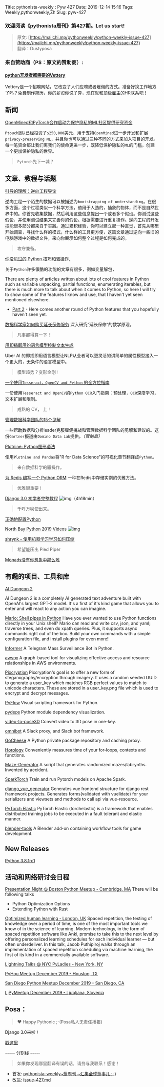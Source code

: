 Title: pythonista-weekly : Pyw 427
Date: 2019-12-14 15:16
Tags: Weekly,pythonweekly,Zh 
Slug: pyw-427

### 欢迎阅读《pythonista周刊》第427期。Let us start!


>原文: [https://mailchi.mp/pythonweekly/python-weekly-issue-427](https://mailchi.mp/pythonweekly/python-weekly-issue-427)  
>翻译：Dustyposa

### 来自赞助商（PS：原文的赞助商）:
#### [python开发者都需要的Vettery](https://www.vettery.com/tech?utm_source=newsletter&utm_medium=pythonweekly&utm_term=tech&utm_content=grouped&utm_campaign=ad-77579)  

Vettery是一个招聘网站，它改变了人们应聘或者雇佣的方式。准备好换工作地方了吗？免费制作简历，你的薪资你说了算，现在就和顶级雇主的HR联系吧！



## 新闻

[OpenMined和PyTorch合作启动为保护隐私的ML社区提供研究资金](https://pytorch.org/blog/openmined-and-pytorch-launch-fellowship-funding-for-privacy-preserving-ml/)

`Ptouch团队`已经投资了`$250,000`美元，用于支持`OpenMined`进一步开发和扩展`privacy-preserving ML`，并且你也可以通过三种不同的方式来加入项目的开发。每一笔资金都让我们离我们的使命更进一步，既降低保护隐私的`ML`的门槛，创建一个更加保护隐私的世界。

> `Pytorch`先下一城？


## 文章、教程与话题
[引导的理解：逆向工程导论](http://www.muppetlabs.com/~breadbox/txt/bure.html) 

逆向工程一个陌生的数据可以被描述为`bootstrapping of understanding`。在很多方面，这个过程类似一个科学方法，值用于人造的，抽象的物体，而不是自然世界中的。你首先收集数据，然后利用这些信息提出一个或者多个假设。你测试这些假设，并使用测试结果来完善你的假设。根据需要进行重复操作。逆向工程的开发技能很多部分都来自于实践。通过累积经验，你可以建立起一种直觉，首先从哪里开始调查，寻找什么样的模式，什么样的工具更方便，这篇文章通过逆向一些旧的电脑游戏中的数据文件，来向你展示如何整个过程是如何完成的。

> 攻守兼备。

[你没见过的 Python 技巧和骚操作, ](https://martinheinz.dev/blog/1)

关于`Python`许多很酷的功能的文章有很多，例如变量解包，

There are plenty of articles written about lots of cool features in Python such as variable unpacking, partial functions, enumerating iterables, but there is much more to talk about when it comes to Python, so here I will try to show some of the features I know and use, that I haven't yet seen mentioned elsewhere.

- [Part 2](https://martinheinz.dev/blog/4) - Here comes another round of Python features that you hopefully haven't seen yet.

[数据科学家如何购买延长保修服务](https://t.co/fAlah4XP5q) 
深入研究“延长保修”的数学原理。

> 凡事都得算一下！

[用即插即用的语言模型控制文本生成](https://eng.uber.com/pplm/)

Uber AI 的即插即用语言模型让NLP从业者可以更灵活的讲简单的属性模型接入一个更大的，无条件的语言模型中。

> 模型趋势？变形金刚！

[一个使用`Tesseract、OpenCV and Python` 的全方位指南](https://nanonets.com/blog/ocr-with-tesseract/)

一份使用`Tesseract and OpenCV`的`Python OCR`入门指南：预处理，`OCR`深度学习，文本扩展和限制。

> 成熟的 CV， 上！

[管理数据科学团队的15个见解](https://hubs.ly/H0m6Zt90)

一些帮助数据和分析leader克服雇佣挑战和管理数据科学团队的见解和建议的。这份`Gartner`报道由`Domino Data Lab`提供。*（赞助商）*



[Plotnine: Python图形语法](https://www.datascienceworkshops.com/blog/plotnine-grammar-of-graphics-for-python)

使用`Plotnine and Pandas`将"R for Data Science"的可视化章节翻译成`Python`。

> 来自数据科学的骚操作。

[为 Redis 编写一个 Python ORM](https://www.agiliq.com/blog/2019/11/writing-an-orm-for-redis/)
一种在Redis中存储实例的优雅方法。

> 优雅很重要！

[Django 3.0 初学者完整教程](https://www.youtube.com/watch?v=6ManltU_8iU) ![img](https://gallery.mailchimp.com/e2e180baf855ac797ef407fc7/images/8def3887-e9e9-4a48-95e0-74045a6a23fc.png)（4h18min）

> 千呼万唤使出来。

[正确地配置Python](https://whalesalad.com/blog/doing-python-configuration-right)

[North Bay Python 2019 Videos](https://www.youtube.com/playlist?list=PLaeNpBNgqQWvxnFU4PYGLOJ82IvuePAyT) ![img](https://gallery.mailchimp.com/e2e180baf855ac797ef407fc7/images/8def3887-e9e9-4a48-95e0-74045a6a23fc.png)

[shrynk - 使用机器学习学习如何压缩](https://vks.ai/2019-12-05-shrynk-using-machine-learning-to-learn-how-to-compress)

> 希望能压出 Pied Piper

[Monads没有你想象中那么难](https://bytes.yingw787.com/posts/2019/12/06/monads/) 



## 有趣的项目、工具和库

[AI Dungeon 2](https://github.com/AIDungeon/AIDungeon)



AI Dungeon 2 is a completely AI generated text adventure built with OpenAI's largest GPT-2 model. It's a first of it's kind game that allows you to enter and will react to any action you can imagine.

[Mario: Shell pipes in Python](https://github.com/python-mario/mario)
Have you ever wanted to use Python functions directly in your Unix shell? Mario can read and write csv, json, and yaml; traverse trees, and even do xpath queries. Plus, it supports async commands right out of the box. Build your own commands with a simple configuration file, and install plugins for even more!

[Informer](https://github.com/paulpierre/informer) 
A Telegram Mass Surveillance Bot in Python.

[awspx](https://github.com/FSecureLABS/awspx)
A graph-based tool for visualizing effective access and resource relationships in AWS environments.

[Pixcryption](https://github.com/M4cs/pixcryption)
Pixcryption's goal is to offer a new form of steganography/encryption through imagery. It uses a random seeded UUID to generate a user_key which matches RGB perfect values to match to unicode characters. These are stored in a user_key.png file which is used to encrypt and decrypt messages.

[PyFlow](https://github.com/wonderworks-software/PyFlow) 
Visual scripting framework for Python.

[pydeps](https://github.com/thebjorn/pydeps)
Python module dependency visualization.

[video-to-pose3D](https://github.com/zh-plus/video-to-pose3D)
Convert video to 3D pose in one-key.

[omnibot](https://github.com/lyft/omnibot)
A Slack proxy, and Slack bot framework. 

[GoCheese](http://gocheese.cypherpunks.ru/) 
A Python private package repository and caching proxy.

[Horology](https://github.com/mjmikulski/horology)
Conveniently measures time of your for-loops, contexts and functions.

[Maze-Generator](https://github.com/Perseus-Perry/Maze-Generator)
A script that generates randomized mazes/labrynths. Invented by accident.

[SparkTorch](https://github.com/dmmiller612/sparktorch)
Train and run Pytorch models on Apache Spark.

[django_vue_generator](https://github.com/pawnhearts/django_vue_generator)
Generates vue frontend structure for django rest framework projects. Generates forms(validated with vuelidate) for your serializers and viewsets and methods to call api via vue-resource.

[PyTorch Elastic](https://github.com/pytorch/elastic)
PyTorch Elastic (torchelastic) is a framework that enables distributed training jobs to be executed in a fault tolerant and elastic manner. 

[blender-tools](https://github.com/EmbarkStudios/blender-tools)
A Blender add-on containing workflow tools for game development.



## **New Releases**

[Python 3.8.1rc1](https://pythoninsider.blogspot.com/2019/12/python-381rc1-is-now-available-for.html)



## 活动和网络研讨会日程

[Presentation Night @ Boston Python Meetup - Cambridge, MA](https://www.meetup.com/bostonpython/events/265925678/)
There will be following talks 

- Python Optimization Options
- Extending Python with Rust


[Optimized human learning - London, UK](https://www.meetup.com/LondonPython/events/266632570/)
Spaced repetition, the testing of knowledge over a period of time, is one of the most important tools we know of in the science of learning. Modern technology, in the form of spaced repetition software like Anki, promise to take this to the next level by offering personalized learning schedules for each individual learner — but often underdeliver. In this talk, Jacob Puthipiroj walks through an implementation of spaced repetition scheduling via machine learning, the first of its kind in a commercially available software.

[Lightning Talks @ NYC PyLadies - New York, NY](https://www.meetup.com/NYC-PyLadies/events/266971268/)

[PyHou Meetup December 2019 - Houston, TX](https://www.meetup.com/python-14/events/ndcfkryzqbwb/)

[San Diego Python Meetup December 2019 - San Diego, CA](https://www.meetup.com/pythonsd/events/zgtnxqyzqbjc/)

[LjPyMeetup December 2019 - Ljubljana, Slovenia](https://www.meetup.com/Ljubljana-Python-Group/events/266738849/)



## Posa：
> ❤️ Happy Pythonic ;-(Posa私人无责任播报)  

Django 3.0来啦！

[戳这里](https://docs.djangoproject.com/en/3.0/)



----- 分割线 -----

> 如果你发现哪里翻译有误的话，请务与我联系！感谢！
>




- 首发: [pythonista-weekly~蠎周刊 ~汇集全球蠎事儿 ;-)](http://weekly.pychina.org/python-weekly/pyw-427.html)
- 改进: [issue-427.md](https://github.com/PyChina/weekly/blob/master/content/python-weekly/issue#427.md)


